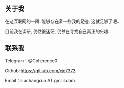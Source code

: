 ## 关于我
在这互联网的一隅, 能够存在着一些我的足迹, 这就足够了吧..

目前我在读研, 仍然很迷茫, 仍然在寻找自己真正的兴趣..

## 联系我
Telegram：@Coherence0

Github: https://github.com/cjc7373

Email：niuchangcun AT gmail.com
